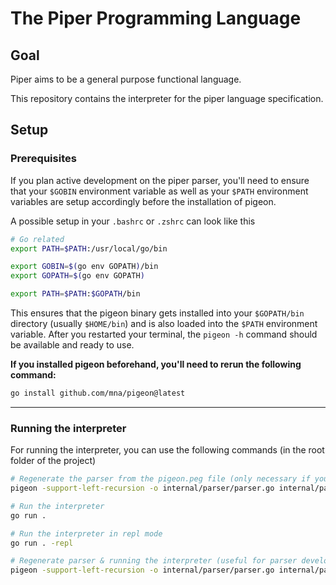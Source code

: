 # The Piper Programming Language

## Goal
Piper aims to be a general purpose functional language.

This repository contains the interpreter for the piper language specification.

## Setup

### Prerequisites
If you plan active development on the piper parser, you'll need to ensure that your `$GOBIN` environment variable as well as your `$PATH` environment variables are setup accordingly before the installation of pigeon.

A possible setup in your `.bashrc` or `.zshrc` can look like this

```bash
# Go related
export PATH=$PATH:/usr/local/go/bin

export GOBIN=$(go env GOPATH)/bin
export GOPATH=$(go env GOPATH)

export PATH=$PATH:$GOPATH/bin
```

This ensures that the pigeon binary gets installed into your `$GOPATH/bin` directory (usually `$HOME/bin`) and is also loaded into the `$PATH` environment variable.
After you restarted your terminal, the `pigeon -h` command should be available and ready to use.

**If you installed pigeon beforehand, you'll need to rerun the following command:**
```bash
go install github.com/mna/pigeon@latest
```
---
### Running the interpreter

For running the interpreter, you can use the following commands (in the root folder of the project)

```bash
# Regenerate the parser from the pigeon.peg file (only necessary if you've changed the .peg file)
pigeon -support-left-recursion -o internal/parser/parser.go internal/parser/pigeon.peg

# Run the interpreter
go run .

# Run the interpreter in repl mode
go run . -repl

# Regenerate parser & running the interpreter (useful for parser development)
pigeon -support-left-recursion -o internal/parser/parser.go internal/parser/pigeon.peg && go run .
```
